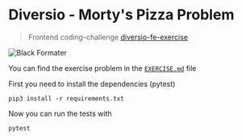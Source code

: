 # Diversio - Morty's Pizza Problem

> Frontend coding-challenge [diversio-fe-exercise](https://github.com/Esequiel378/diversio-mortys-pizza)

![Black Formater](https://img.shields.io/badge/code%20style-black-000000.svg)

You can find the exercise problem in the [`EXERCISE.md`](./EXERCISE.md) file

First you need to install the dependencies (pytest)

```shell
pip3 install -r requirements.txt
```

Now you can run the tests with

```shell
pytest
```
